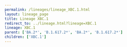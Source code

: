 ```yaml
---
permalink: /lineages/lineage_XBC.1.html
layout: lineage_page
title: Lineage XBC.1
redirect_to: ../lineage.html?lineage=XBC.1
lineage: XBC.1
parent: ['BA.2*', 'B.1.617.2*', 'BA.2*', 'B.1.617.2*']
children: ['XBC.1']
---
```

